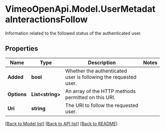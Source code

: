 # VimeoOpenApi.Model.UserMetadataInteractionsFollow
Information related to the followed status of the authenticated user.
## Properties

Name | Type | Description | Notes
------------ | ------------- | ------------- | -------------
**Added** | **bool** | Whether the authenticated user is following the requested user. | 
**Options** | **List&lt;string&gt;** | An array of the HTTP methods permitted on this URI. | 
**Uri** | **string** | The URI to follow the requested user. | 

[[Back to Model list]](../README.md#documentation-for-models) [[Back to API list]](../README.md#documentation-for-api-endpoints) [[Back to README]](../README.md)

